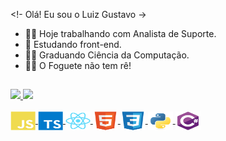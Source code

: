 
<!- Olá! Eu sou o Luiz Gustavo ->

- 👨‍💻 Hoje trabalhando com Analista de Suporte.
- 📖 Estudando front-end.
- 👨‍🎓 Graduando Ciência da Computação.
- 👨‍🚀 O Foguete não tem rê!

##

  <div>
  <a href="https://github.com/LuizGustavoMR">
  <img height = "180em" src = "https://github-readme-stats.vercel.app/api?username=LuizGustavoMR&show_icons=true&theme=tokyonight&include_all_commits=true&count_private=true" />
  <img height = "180em" src = "https://github-readme-stats.vercel.app/api/top-langs/?username=LuizGustavoMR&layout=compact&langs_count=7&theme=tokyonight" />
</div>
<div style = "display: inline_block"> <br>
  <img align = "center" alt = "Luiz-Js" height = "30" width = "40" src = "https://raw.githubusercontent.com/devicons/devicon/master/icons/javascript/javascript-plain.svg ">
  <img align = "center" alt = "Luiz-Ts" height = "30" width = "40" src = "https://raw.githubusercontent.com/devicons/devicon/master/icons/typescript/typescript-plain.svg ">
  <img align = "center" alt = "Luiz-React" height = "30" width = "40" src = "https://raw.githubusercontent.com/devicons/devicon/master/icons/react/react-original.svg ">
  <img align = "center" alt = "Luiz-HTML" height = "30" width = "40" src = "https://raw.githubusercontent.com/devicons/devicon/master/icons/html5/html5-original.svg ">
  <img align = "center" alt = "Luiz-CSS" height = "30" width = "40" src = "https://raw.githubusercontent.com/devicons/devicon/master/icons/css3/css3-original.svg ">
  <img align = "center" alt = "Luiz-Python" height = "30" width = "40" src = "https://raw.githubusercontent.com/devicons/devicon/master/icons/python/python-original.svg ">
  <img align = "center" alt = "Luiz-Csharp" height = "30" width = "40" src = "https://raw.githubusercontent.com/devicons/devicon/master/icons/csharp/csharp-original.svg ">

</div>
  
  ##

